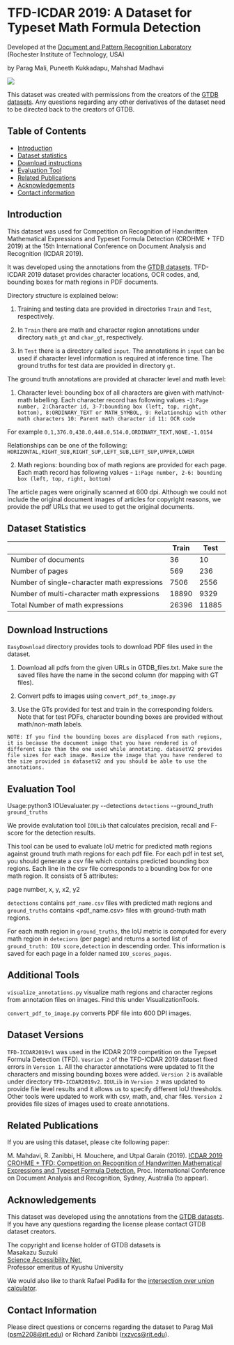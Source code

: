 # TFD-ICDAR 2019: A Dataset for Typeset Math Formula Detection

Developed at the [Document and Pattern Recognition Laboratory](https://www.cs.rit.edu/~dprl/index.html)  
(Rochester Institute of Technology, USA)

by Parag Mali, Puneeth Kukkadapu, Mahshad Madhavi

<img src="https://github.com/maliparag/TFD-ICDAR2019/blob/master/Cc-by-nc-nd_icon.png"/>

This dataset was created with permissions from the creators of the [GTDB datasets](https://github.com/uchidalab/GTDB-Dataset). Any questions regarding any other derivatives of the dataset need to be directed back to the creators of GTDB.

## Table of Contents
- <a href='#introduction'>Introduction</a>
- <a href='#dataset-statistics'>Dataset statistics</a>
- <a href='#download-instructions'>Download instructions</a>
- <a href='#evaluation-tool'>Evaluation Tool</a>
- <a href='#related-publications'>Related Publications</a>
- <a href='#acknowledgements'>Acknowledgements</a>
- <a href='#contact-information'>Contact information</a>

## Introduction

This dataset was used for Competition on Recognition of Handwritten Mathematical Expressions and Typeset Formula Detection (CROHME + TFD 2019) at the 15th International Conference on Document Analysis and Recognition (ICDAR 2019).

It was developed using the annotations from the [GTDB datasets](https://github.com/uchidalab/GTDB-Dataset). TFD-ICDAR 2019 dataset provides character locations, OCR codes, and, bounding boxes for math regions in PDF documents.

Directory structure is explained below:

1) Training and testing data are provided in directories `Train` and `Test`, respectively.

2) In `Train` there are math and character region annotations under directory `math_gt` and `char_gt`, respectively.

3) In `Test` there is a directory called `input`. The annotations in `input` can be used if character level information is required at inference time. The ground truths for test data are provided in directory `gt`. 


The ground truth annotations are provided at character level and math level:

1) Character level: bounding box of all characters are given with math/not-math labelling. Each character record has following values -`1:Page number, 2:Character id, 3-7:bounding box (left, top, right, bottom), 8:ORDINARY_TEXT or MATH_SYMBOL, 9: Relationship with other math characters 10: Parent math character id 11: OCR code`

For example `0,1,376.0,438.0,448.0,514.0,ORDINARY_TEXT,NONE,-1,0154`

Relationships can be one of the following:
`HORIZONTAL,RIGHT_SUB,RIGHT_SUP,LEFT_SUB,LEFT_SUP,UPPER,LOWER`

2) Math regions: bounding box of math regions are provided for each page. Each math record has following values - `1:Page number, 2-6: bounding box (left, top, right, bottom)`

The article pages were originally scanned at 600 dpi. Although we could not include the original document images of articles for copyright reasons, we provide the pdf URLs that we used to get the original documents.

## Dataset Statistics

|                                             | Train | Test  |
|---------------------------------------------|-------|-------|
| Number of documents                         | 36    | 10    |
| Number of pages                             | 569   | 236   |
| Number of single-character math expressions | 7506   | 2556  |
| Number of multi-character math expressions  | 18890 | 9329  |
| Total Number of math expressions            | 26396 | 11885 |

## Download Instructions

```EasyDownload``` directory provides tools to download PDF files used in the dataset.

1) Download all pdfs from the given URLs in GTDB_files.txt. Make sure the saved files have the name in the second column (for mapping with GT files).

2) Convert pdfs to images using ```convert_pdf_to_image.py```

3) Use the GTs provided for test and train in the corresponding folders. Note that for test PDFs, character bounding boxes are provided without math/non-math labels. 


`NOTE: If you find the bounding boxes are displaced from math regions, it is because the document image that you have rendered is of different size than the one used while annotating. datasetV2 provides file sizes for each image. Resize the image that you have rendered to the size provided in datasetV2 and you should be able to use the annotations.`

## Evaluation Tool

Usage:python3 IOUevaluater.py --detections `detections` --ground_truth `ground_truths`

We provide evalutation tool ```IOULib``` that calculates precision, recall and F-score for the detection results.

This tool can be used to evaluate IoU metric for predicted math regions against ground truth math regions for each pdf file. For each pdf in test set, you should generate a csv file which contains predicted bounding box regions. Each line in the csv file corresponds to a bounding box for one math region. It consists of 5 attributes:

page number, x, y, x2, y2 

`detections` contains `pdf_name.csv` files with predicted math regions and `ground_truths` contains <pdf_name.csv> files with ground-truth math regions.

For each math region in `ground_truths`, the IoU metric is computed for every math region in `detecions` (per page) and returns a sorted list of `ground_truth: IOU score,detection` in descending order. This information is saved for each page in a folder named `IOU_scores_pages`.

## Additional Tools

```visualize_annotations.py``` visualize math regions and character regions from annotation files on images. Find this under VisualizationTools. 

```convert_pdf_to_image.py``` converts PDF file into 600 DPI images.

## Dataset Versions

`TFD-ICDAR2019v1` was used in the ICDAR 2019 competition on the Tyepset Formula Detection (TFD). `Vesrion 2` of the TFD-ICDAR 2019 dataset fixed errors in `Version 1`. All the character annotations were updated to fit the characters and missing bounding boxes were added. `Version 2` is available under directory `TFD-ICDAR2019v2`. `IOULib` in `Version 2` was updated to provide file level results and it allows us to specify different IoU thresholds. Other tools were updated to work with csv, math, and, char files. `Version 2` provides file sizes of images used to create annotations.

## Related Publications

If you are using this dataset, please cite following paper:

M. Mahdavi, R. Zanibbi, H. Mouchere, and Utpal Garain (2019). [ICDAR 2019 CROHME + TFD: Competition on Recognition of Handwritten Mathematical Expressions and Typeset Formula Detection.](https://www.cs.rit.edu/~rlaz/files/CROHME+TFD%E2%80%932019.pdf) Proc. International Conference on Document Analysis and Recognition, Sydney, Australia (to appear).

## Acknowledgements

This dataset was developed using the annotations from the [GTDB datasets](https://github.com/uchidalab/GTDB-Dataset). If you have any questions regarding the license please contact GTDB dataset creators.

The copyright and license holder of GTDB datasets is  
Masakazu Suzuki  
[Science Accessibility Net](http://www.sciaccess.net/en/),  
Professor emeritus of Kyushu University

We would also like to thank Rafael Padilla for the [intersection over union calculator](
https://github.com/rafaelpadilla/Object-Detection-Metrics).

## Contact Information

Please direct questions or concerns regarding the dataset to Parag Mali (psm2208@rit.edu) or Richard Zanibbi (rxzvcs@rit.edu).
